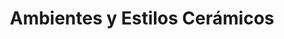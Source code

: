 ---
title: "Ambientes y Estilos Cerámicos"
url: /pereira/ambientes-y-estilos-ceramicos/
shop: Allgemein
---